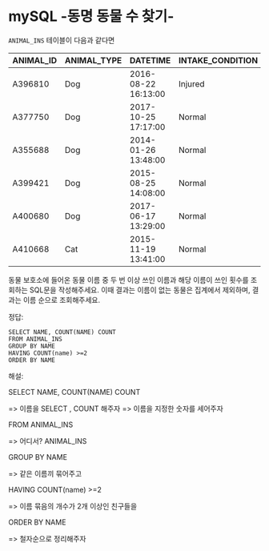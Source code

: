 # mySQL -동명 동물 수 찾기-

`ANIMAL_INS` 테이블이 다음과 같다면

| ANIMAL_ID | ANIMAL_TYPE | DATETIME            | INTAKE_CONDITION | NAME   | SEX_UPON_INTAKE |
| --------- | ----------- | ------------------- | ---------------- | ------ | --------------- |
| A396810   | Dog         | 2016-08-22 16:13:00 | Injured          | Raven  | Spayed Female   |
| A377750   | Dog         | 2017-10-25 17:17:00 | Normal           | Lucy   | Spayed Female   |
| A355688   | Dog         | 2014-01-26 13:48:00 | Normal           | Shadow | Neutered Male   |
| A399421   | Dog         | 2015-08-25 14:08:00 | Normal           | Lucy   | Spayed Female   |
| A400680   | Dog         | 2017-06-17 13:29:00 | Normal           | Lucy   | Spayed Female   |
| A410668   | Cat         | 2015-11-19 13:41:00 | Normal           | Raven  | Spayed Female   |

동물 보호소에 들어온 동물 이름 중 두 번 이상 쓰인 이름과 해당 이름이 쓰인 횟수를 조회하는 SQL문을 작성해주세요. 이때 결과는 이름이 없는 동물은 집계에서 제외하며, 결과는 이름 순으로 조회해주세요.



정답:

~~~mysql
SELECT NAME, COUNT(NAME) COUNT
FROM ANIMAL_INS
GROUP BY NAME
HAVING COUNT(name) >=2
ORDER BY NAME
~~~



해설:

SELECT NAME, COUNT(NAME) COUNT

=> 이름을 SELECT , COUNT 해주자 => 이름을 지정한 숫자를 세어주자



FROM ANIMAL_INS 

=> 어디서? ANIMAL_INS 



GROUP BY NAME

=> 같은 이름끼 묶어주고



HAVING COUNT(name) >=2

=> 이름 묶음의 개수가 2개 이상인 친구들을



ORDER BY NAME

=> 철자순으로 정리해주자

